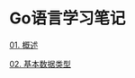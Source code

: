 # Go语言学习笔记

[01. 概述](https://www.notion.so/01-4742c6d8a0eb4f2c94428a2e2786e82f?pvs=21)

[02. 基本数据类型](https://www.notion.so/02-092dd6ea58e9437d8a9ff50367009a43?pvs=21)
